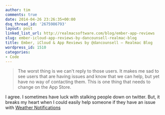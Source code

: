 ```yaml
---
author: tim
comments: true
date: 2014-04-26 23:26:35+00:00
dsq_thread_id: '2675986793'
layout: post
linked_list_url: http://realmacsoftware.com/blog/ember-app-reviews
slug: ember-icloud-app-reviews-by-dancounsell-realmac-blog
title: Ember, iCloud & App Reviews by @dancounsell — Realmac Blog
wordpress_id: 1510
categories:
- Code
---
```


> The worst thing is we can't reply to those users. It makes me sad to see
users that are having issues and know that we can help, but yet have no way of
contacting them. This is one thing that needs to change on the App Store.

I agree. I sometimes have luck with stalking people down on twitter. But, it
breaks my heart when I could easily help someone if they have an issue with
[Weather Notifications](https://itunes.apple.com/us/app/weather-notifications/id704052114?ls=1&mt=8&at=11laRZ&ct=LCP)
